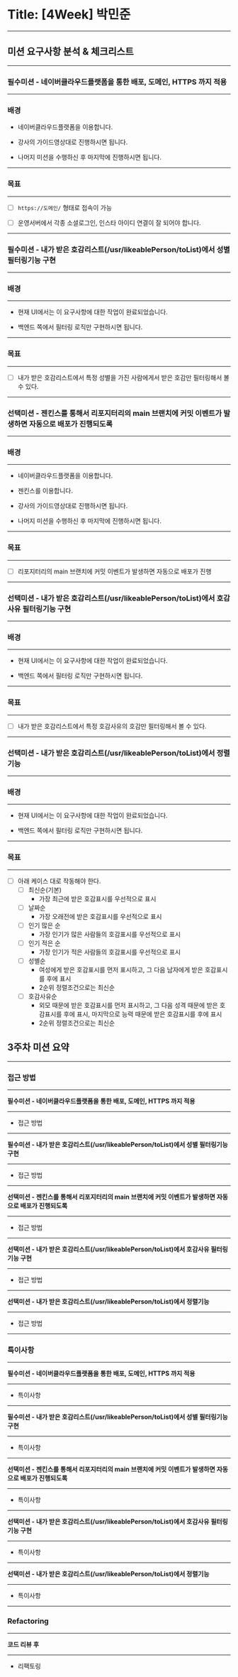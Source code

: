 # Title: [4Week] 박민준

---
## 미션 요구사항 분석 & 체크리스트

---
### 필수미션 - 네이버클라우드플랫폼을 통한 배포, 도메인, HTTPS 까지 적용

---

### 배경
- 네이버클라우드플랫폼을 이용합니다.

- 강사의 가이드영상대로 진행하시면 됩니다.

- 나머지 미션을 수행하신 후 마지막에 진행하시면 됩니다.
---
### 목표

---
- [ ] `https://도메인/` 형태로 접속이 가능

- [ ] 운영서버에서 각종 소셜로그인, 인스타 아이디 연결이 잘 되어야 합니다.

---
### 필수미션 - 내가 받은 호감리스트(/usr/likeablePerson/toList)에서 성별 필터링기능 구현

---
### 배경

---
- 현재 UI에서는 이 요구사항에 대한 작업이 완료되었습니다.

- 백엔드 쪽에서 필터링 로직만 구현하시면 됩니다.
---
### 목표

---
- [ ] 내가 받은 호감리스트에서 특정 성별을 가진 사람에게서 받은 호감만 필터링해서 볼 수 있다.

---
### 선택미션 - 젠킨스를 통해서 리포지터리의 main 브랜치에 커밋 이벤트가 발생하면 자동으로 배포가 진행되도록

---
### 배경

---
- 네이버클라우드플랫폼을 이용합니다.

- 젠킨스를 이용합니다.

- 강사의 가이드영상대로 진행하시면 됩니다.

- 나머지 미션을 수행하신 후 마지막에 진행하시면 됩니다.
---
### 목표

---
- [ ] 리포지터리의 main 브랜치에 커밋 이벤트가 발생하면 자동으로 배포가 진행

---
### 선택미션 - 내가 받은 호감리스트(/usr/likeablePerson/toList)에서 호감사유 필터링기능 구현

---
### 배경

---
- 현재 UI에서는 이 요구사항에 대한 작업이 완료되었습니다.

- 백엔드 쪽에서 필터링 로직만 구현하시면 됩니다.

---
### 목표

---
- [ ] 내가 받은 호감리스트에서 특정 호감사유의 호감만 필터링해서 볼 수 있다.

---
### 선택미션 - 내가 받은 호감리스트(/usr/likeablePerson/toList)에서 정렬기능

---
### 배경

---
- 현재 UI에서는 이 요구사항에 대한 작업이 완료되었습니다.

- 백엔드 쪽에서 필터링 로직만 구현하시면 됩니다.

---
### 목표

---
- [ ] 아래 케이스 대로 작동해야 한다.
  - [ ] 최신순(기본)
    - 가장 최근에 받은 호감표시를 우선적으로 표시
  - [ ] 날짜순
    - 가장 오래전에 받은 호감표시를 우선적으로 표시
  - [ ] 인기 많은 순
    - 가장 인기가 많은 사람들의 호감표시를 우선적으로 표시
  - [ ] 인기 적은 순
    - 가장 인기가 적은 사람들의 호감표시를 우선적으로 표시
  - [ ] 성별순
    - 여성에게 받은 호감표시를 먼저 표시하고, 그 다음 남자에게 받은 호감표시를 후에 표시
    - 2순위 정렬조건으로는 최신순
  - [ ] 호감사유순
    - 외모 때문에 받은 호감표시를 먼저 표시하고, 그 다음 성격 때문에 받은 호감표시를 후에 표시, 마지막으로 능력 때문에 받은 호감표시를 후에 표시
    - 2순위 정렬조건으로는 최신순



## 3주차 미션 요약

---

### 접근 방법

---
**필수미션 - 네이버클라우드플랫폼을 통한 배포, 도메인, HTTPS 까지 적용**

---
- 접근 방법

---
**필수미션 - 내가 받은 호감리스트(/usr/likeablePerson/toList)에서 성별 필터링기능 구현**

---
 - 접근 방법

---
**선택미션 - 젠킨스를 통해서 리포지터리의 main 브랜치에 커밋 이벤트가 발생하면 자동으로 배포가 진행되도록**

---
- 접근 방법

---
**선택미션 - 내가 받은 호감리스트(/usr/likeablePerson/toList)에서 호감사유 필터링기능 구현**

---
- 접근 방법
---
**선택미션 - 내가 받은 호감리스트(/usr/likeablePerson/toList)에서 정렬기능**

---
- 접근 방법
---

### 특이사항

---
**필수미션 - 네이버클라우드플랫폼을 통한 배포, 도메인, HTTPS 까지 적용**

---
- 특이사항
---
**필수미션 - 내가 받은 호감리스트(/usr/likeablePerson/toList)에서 성별 필터링기능 구현**

---
- 특이사항
---
**선택미션 - 젠킨스를 통해서 리포지터리의 main 브랜치에 커밋 이벤트가 발생하면 자동으로 배포가 진행되도록**

---
- 특이사항
---
**선택미션 - 내가 받은 호감리스트(/usr/likeablePerson/toList)에서 호감사유 필터링기능 구현**

---
- 특이사항
---
**선택미션 - 내가 받은 호감리스트(/usr/likeablePerson/toList)에서 정렬기능**

---
- 특이사항
---
### Refactoring

---
**코드 리뷰 후**

---

- 리팩토링